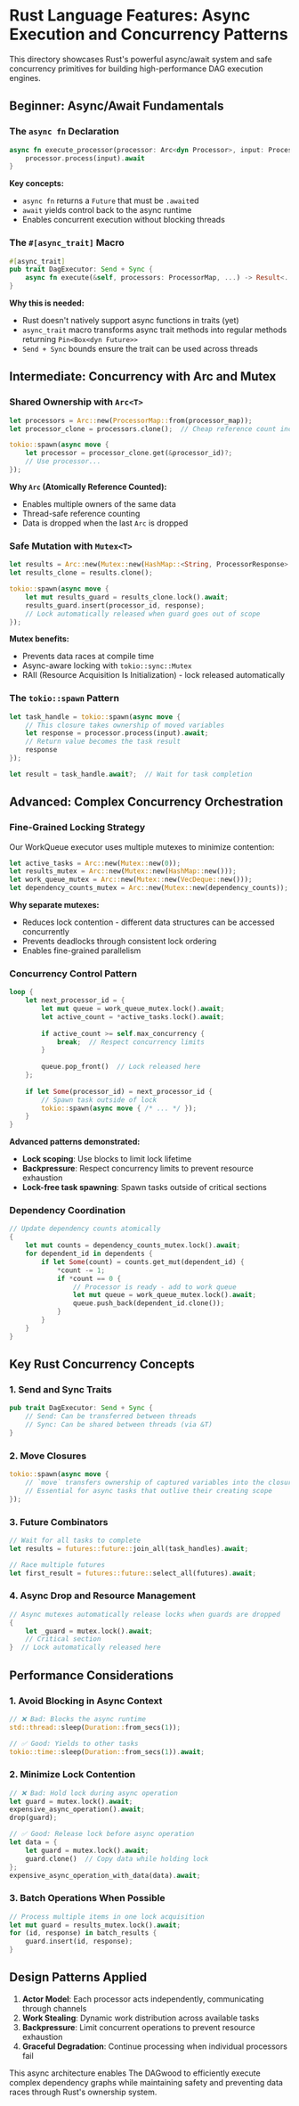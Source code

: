 # Rust Language Features: Async Execution and Concurrency Patterns

This directory showcases Rust's powerful async/await system and safe concurrency primitives for building high-performance DAG execution engines.

## Beginner: Async/Await Fundamentals

### The `async fn` Declaration
```rust
async fn execute_processor(processor: Arc<dyn Processor>, input: ProcessorRequest) -> ProcessorResponse {
    processor.process(input).await
}
```

**Key concepts:**
- `async fn` returns a `Future` that must be `.await`ed
- `await` yields control back to the async runtime
- Enables concurrent execution without blocking threads

### The `#[async_trait]` Macro
```rust
#[async_trait]
pub trait DagExecutor: Send + Sync {
    async fn execute(&self, processors: ProcessorMap, ...) -> Result<...>;
}
```

**Why this is needed:**
- Rust doesn't natively support async functions in traits (yet)
- `async_trait` macro transforms async trait methods into regular methods returning `Pin<Box<dyn Future>>`
- `Send + Sync` bounds ensure the trait can be used across threads

## Intermediate: Concurrency with Arc and Mutex

### Shared Ownership with `Arc<T>`
```rust
let processors = Arc::new(ProcessorMap::from(processor_map));
let processor_clone = processors.clone();  // Cheap reference count increment

tokio::spawn(async move {
    let processor = processor_clone.get(&processor_id)?;
    // Use processor...
});
```

**Why `Arc` (Atomically Reference Counted):**
- Enables multiple owners of the same data
- Thread-safe reference counting
- Data is dropped when the last `Arc` is dropped

### Safe Mutation with `Mutex<T>`
```rust
let results = Arc::new(Mutex::new(HashMap::<String, ProcessorResponse>::new()));
let results_clone = results.clone();

tokio::spawn(async move {
    let mut results_guard = results_clone.lock().await;
    results_guard.insert(processor_id, response);
    // Lock automatically released when guard goes out of scope
});
```

**Mutex benefits:**
- Prevents data races at compile time
- Async-aware locking with `tokio::sync::Mutex`
- RAII (Resource Acquisition Is Initialization) - lock released automatically

### The `tokio::spawn` Pattern
```rust
let task_handle = tokio::spawn(async move {
    // This closure takes ownership of moved variables
    let response = processor.process(input).await;
    // Return value becomes the task result
    response
});

let result = task_handle.await?;  // Wait for task completion
```

## Advanced: Complex Concurrency Orchestration

### Fine-Grained Locking Strategy
Our WorkQueue executor uses multiple mutexes to minimize contention:

```rust
let active_tasks = Arc::new(Mutex::new(0));
let results_mutex = Arc::new(Mutex::new(HashMap::new()));
let work_queue_mutex = Arc::new(Mutex::new(VecDeque::new()));
let dependency_counts_mutex = Arc::new(Mutex::new(dependency_counts));
```

**Why separate mutexes:**
- Reduces lock contention - different data structures can be accessed concurrently
- Prevents deadlocks through consistent lock ordering
- Enables fine-grained parallelism

### Concurrency Control Pattern
```rust
loop {
    let next_processor_id = {
        let mut queue = work_queue_mutex.lock().await;
        let active_count = *active_tasks.lock().await;
        
        if active_count >= self.max_concurrency {
            break;  // Respect concurrency limits
        }
        
        queue.pop_front()  // Lock released here
    };
    
    if let Some(processor_id) = next_processor_id {
        // Spawn task outside of lock
        tokio::spawn(async move { /* ... */ });
    }
}
```

**Advanced patterns demonstrated:**
- **Lock scoping**: Use blocks to limit lock lifetime
- **Backpressure**: Respect concurrency limits to prevent resource exhaustion
- **Lock-free task spawning**: Spawn tasks outside of critical sections

### Dependency Coordination
```rust
// Update dependency counts atomically
{
    let mut counts = dependency_counts_mutex.lock().await;
    for dependent_id in dependents {
        if let Some(count) = counts.get_mut(dependent_id) {
            *count -= 1;
            if *count == 0 {
                // Processor is ready - add to work queue
                let mut queue = work_queue_mutex.lock().await;
                queue.push_back(dependent_id.clone());
            }
        }
    }
}
```

## Key Rust Concurrency Concepts

### 1. **Send and Sync Traits**
```rust
pub trait DagExecutor: Send + Sync {
    // Send: Can be transferred between threads
    // Sync: Can be shared between threads (via &T)
}
```

### 2. **Move Closures**
```rust
tokio::spawn(async move {
    // `move` transfers ownership of captured variables into the closure
    // Essential for async tasks that outlive their creating scope
});
```

### 3. **Future Combinators**
```rust
// Wait for all tasks to complete
let results = futures::future::join_all(task_handles).await;

// Race multiple futures
let first_result = futures::future::select_all(futures).await;
```

### 4. **Async Drop and Resource Management**
```rust
// Async mutexes automatically release locks when guards are dropped
{
    let _guard = mutex.lock().await;
    // Critical section
}  // Lock automatically released here
```

## Performance Considerations

### 1. **Avoid Blocking in Async Context**
```rust
// ❌ Bad: Blocks the async runtime
std::thread::sleep(Duration::from_secs(1));

// ✅ Good: Yields to other tasks
tokio::time::sleep(Duration::from_secs(1)).await;
```

### 2. **Minimize Lock Contention**
```rust
// ❌ Bad: Hold lock during async operation
let guard = mutex.lock().await;
expensive_async_operation().await;
drop(guard);

// ✅ Good: Release lock before async operation
let data = {
    let guard = mutex.lock().await;
    guard.clone()  // Copy data while holding lock
};
expensive_async_operation_with_data(data).await;
```

### 3. **Batch Operations When Possible**
```rust
// Process multiple items in one lock acquisition
let mut guard = results_mutex.lock().await;
for (id, response) in batch_results {
    guard.insert(id, response);
}
```

## Design Patterns Applied

1. **Actor Model**: Each processor acts independently, communicating through channels
2. **Work Stealing**: Dynamic work distribution across available tasks
3. **Backpressure**: Limit concurrent operations to prevent resource exhaustion
4. **Graceful Degradation**: Continue processing when individual processors fail

This async architecture enables The DAGwood to efficiently execute complex dependency graphs while maintaining safety and preventing data races through Rust's ownership system.
